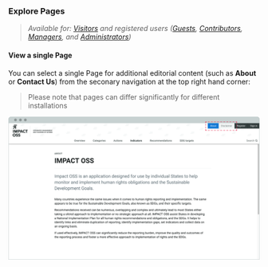 ### Explore Pages

> _Available for: [Visitors](/visitors/visitor.md) and registered users ([Guests](/guests/guest.md), [Contributors](/contributors/contributor.md), [Managers](/managers/manager.md), and [Administrators](/admins/admin.md))_

#### View a single Page

You can select a single Page for additional editorial content (such as **About** or **Contact Us**) from the seconary navigation at the top right hand corner:

> Please note that pages can differ significantly for different installations

![](/assets/v-pages.png)